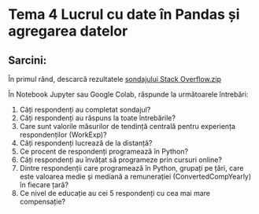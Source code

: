 # Tema 4 Lucrul cu date în Pandas și agregarea datelor
## Sarcini:
În primul rând, descarcă rezultatele [sondajului Stack Overflow.zip](https://github.com/user-attachments/files/16750803/sondajului.Stack.Overflow.zip)

În Notebook Jupyter sau Google Colab, răspunde la următoarele întrebări:

1. Câți respondenți au completat sondajul?
2. Câți respondenți au răspuns la toate întrebările?
3. Care sunt valorile măsurilor de tendință centrală pentru experiența respondenților (WorkExp)?
4. Câți respondenți lucrează de la distanță?
5. Ce procent de respondenți programează în Python?
6. Câți respondenți au învățat să programeze prin cursuri online?
7. Dintre respondenții care programează în Python, grupați pe țări, care este valoarea medie și mediană a remunerației (ConvertedCompYearly) în fiecare țară?
8. Ce nivel de educație au cei 5 respondenți cu cea mai mare compensație?
